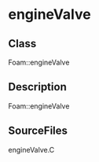 # engineValve 
## Class
Foam::engineValve

## Description
Foam::engineValve

## SourceFiles
engineValve.C

